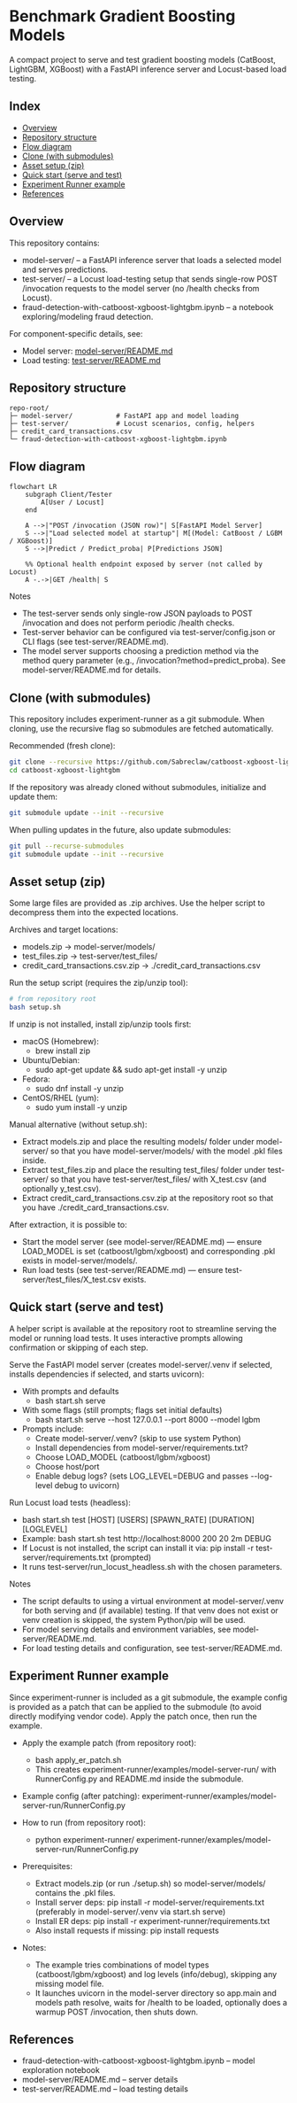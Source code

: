 # Benchmark Gradient Boosting Models

A compact project to serve and test gradient boosting models (CatBoost, LightGBM, XGBoost) with a FastAPI inference server and Locust-based load testing.

## Index
- [Overview](#overview)
- [Repository structure](#repository-structure)
- [Flow diagram](#flow-diagram)
- [Clone (with submodules)](#clone-with-submodules)
- [Asset setup (zip)](#asset-setup-zip)
- [Quick start (serve and test)](#quick-start-serve-and-test)
- [Experiment Runner example](#experiment-runner-example)
- [References](#references)

## Overview
This repository contains:
- model-server/ – a FastAPI inference server that loads a selected model and serves predictions.
- test-server/ – a Locust load-testing setup that sends single-row POST /invocation requests to the model server (no /health checks from Locust).
- fraud-detection-with-catboost-xgboost-lightgbm.ipynb – a notebook exploring/modeling fraud detection.

For component-specific details, see:
- Model server: [model-server/README.md](model-server/README.md)
- Load testing: [test-server/README.md](test-server/README.md)

## Repository structure
```
repo-root/
├─ model-server/           # FastAPI app and model loading
├─ test-server/            # Locust scenarios, config, helpers
├─ credit_card_transactions.csv
└─ fraud-detection-with-catboost-xgboost-lightgbm.ipynb
```

## Flow diagram
```mermaid
flowchart LR
    subgraph Client/Tester
        A[User / Locust]
    end

    A -->|"POST /invocation (JSON row)"| S[FastAPI Model Server]
    S -->|"Load selected model at startup"| M[(Model: CatBoost / LGBM / XGBoost)]
    S -->|Predict / Predict_proba| P[Predictions JSON]

    %% Optional health endpoint exposed by server (not called by Locust)
    A -.->|GET /health| S
```

Notes
- The test-server sends only single-row JSON payloads to POST /invocation and does not perform periodic /health checks.
- Test-server behavior can be configured via test-server/config.json or CLI flags (see test-server/README.md).
- The model server supports choosing a prediction method via the method query parameter (e.g., /invocation?method=predict_proba). See model-server/README.md for details.

## Clone (with submodules)
This repository includes experiment-runner as a git submodule. When cloning, use the recursive flag so submodules are fetched automatically.

Recommended (fresh clone):
```bash
git clone --recursive https://github.com/Sabreclaw/catboost-xgboost-lightgbm.git
cd catboost-xgboost-lightgbm
```

If the repository was already cloned without submodules, initialize and update them:
```bash
git submodule update --init --recursive
```

When pulling updates in the future, also update submodules:
```bash
git pull --recurse-submodules
git submodule update --init --recursive
```

## Asset setup (zip)
Some large files are provided as .zip archives. Use the helper script to decompress them into the expected locations.

Archives and target locations:
- models.zip → model-server/models/
- test_files.zip → test-server/test_files/
- credit_card_transactions.csv.zip → ./credit_card_transactions.csv

Run the setup script (requires the zip/unzip tool):
```bash
# from repository root
bash setup.sh
```

If unzip is not installed, install zip/unzip tools first:
- macOS (Homebrew):
  - brew install zip
- Ubuntu/Debian:
  - sudo apt-get update && sudo apt-get install -y unzip
- Fedora:
  - sudo dnf install -y unzip
- CentOS/RHEL (yum):
  - sudo yum install -y unzip

Manual alternative (without setup.sh):
- Extract models.zip and place the resulting models/ folder under model-server/ so that you have model-server/models/ with the model .pkl files inside.
- Extract test_files.zip and place the resulting test_files/ folder under test-server/ so that you have test-server/test_files/ with X_test.csv (and optionally y_test.csv).
- Extract credit_card_transactions.csv.zip at the repository root so that you have ./credit_card_transactions.csv.

After extraction, it is possible to:
- Start the model server (see model-server/README.md) — ensure LOAD_MODEL is set (catboost/lgbm/xgboost) and corresponding .pkl exists in model-server/models/.
- Run load tests (see test-server/README.md) — ensure test-server/test_files/X_test.csv exists.

## Quick start (serve and test)
A helper script is available at the repository root to streamline serving the model or running load tests. It uses interactive prompts allowing confirmation or skipping of each step.

Serve the FastAPI model server (creates model-server/.venv if selected, installs dependencies if selected, and starts uvicorn):
- With prompts and defaults
  - bash start.sh serve
- With some flags (still prompts; flags set initial defaults)
  - bash start.sh serve --host 127.0.0.1 --port 8000 --model lgbm
- Prompts include:
  - Create model-server/.venv? (skip to use system Python)
  - Install dependencies from model-server/requirements.txt?
  - Choose LOAD_MODEL (catboost/lgbm/xgboost)
  - Choose host/port
  - Enable debug logs? (sets LOG_LEVEL=DEBUG and passes --log-level debug to uvicorn)

Run Locust load tests (headless):
- bash start.sh test [HOST] [USERS] [SPAWN_RATE] [DURATION] [LOGLEVEL]
- Example: bash start.sh test http://localhost:8000 200 20 2m DEBUG
- If Locust is not installed, the script can install it via: pip install -r test-server/requirements.txt (prompted)
- It runs test-server/run_locust_headless.sh with the chosen parameters.

Notes
- The script defaults to using a virtual environment at model-server/.venv for both serving and (if available) testing. If that venv does not exist or venv creation is skipped, the system Python/pip will be used.
- For model serving details and environment variables, see model-server/README.md.
- For load testing details and configuration, see test-server/README.md.

## Experiment Runner example
Since experiment-runner is included as a git submodule, the example config is provided as a patch that can be applied to the submodule (to avoid directly modifying vendor code). Apply the patch once, then run the example.

- Apply the example patch (from repository root):
  - bash apply_er_patch.sh
  - This creates experiment-runner/examples/model-server-run/ with RunnerConfig.py and README.md inside the submodule.

- Example config (after patching): experiment-runner/examples/model-server-run/RunnerConfig.py
- How to run (from repository root):
  - python experiment-runner/ experiment-runner/examples/model-server-run/RunnerConfig.py
- Prerequisites:
  - Extract models.zip (or run ./setup.sh) so model-server/models/ contains the .pkl files.
  - Install server deps: pip install -r model-server/requirements.txt (preferably in model-server/.venv via start.sh serve)
  - Install ER deps: pip install -r experiment-runner/requirements.txt
  - Also install requests if missing: pip install requests
- Notes:
  - The example tries combinations of model types (catboost/lgbm/xgboost) and log levels (info/debug), skipping any missing model file.
  - It launches uvicorn in the model-server directory so app.main and models path resolve, waits for /health to be loaded, optionally does a warmup POST /invocation, then shuts down.

## References
- fraud-detection-with-catboost-xgboost-lightgbm.ipynb – model exploration notebook
- model-server/README.md – server details
- test-server/README.md – load testing details
